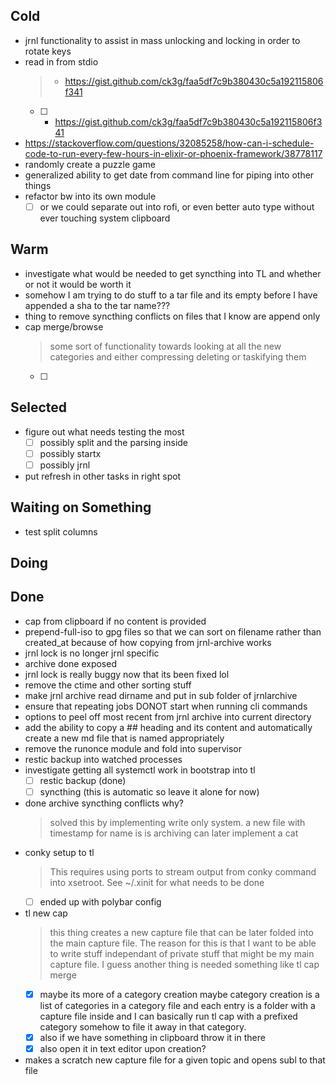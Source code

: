 ## Cold

- jrnl functionality to assist in mass unlocking and locking in order to rotate keys
- read in from stdio
    > - https://gist.github.com/ck3g/faa5df7c9b380430c5a192115806f341
    > 
    * [ ] - https://gist.github.com/ck3g/faa5df7c9b380430c5a192115806f341
- https://stackoverflow.com/questions/32085258/how-can-i-schedule-code-to-run-every-few-hours-in-elixir-or-phoenix-framework/38778117
- randomly create a puzzle game
- generalized ability to get date from command line for piping into other things
- refactor bw into its own module
    * [ ] or we could separate out into rofi, or even better auto type without ever touching system clipboard

## Warm

- investigate what would be needed to get syncthing into TL and whether or not it would be worth it
- somehow I am trying to do stuff to a tar file and its empty before I have appended a sha to the tar name???
- thing to remove syncthing conflicts on files that I know are append only
- cap merge/browse
    > some sort of functionality towards looking at all the new categories and either compressing deleting or taskifying them
    * [ ] 

## Selected

- figure out what needs testing the most
    * [ ] possibly split and the parsing inside
    * [ ] possibly startx
    * [ ] possibly jrnl
- put refresh in other tasks in right spot

## Waiting on Something

- test split columns

## Doing


## Done

- cap from clipboard if no content is provided
- prepend-full-iso to gpg files so that we can sort on filename rather than created_at because of how copying from jrnl-archive works
- jrnl lock is no longer jrnl specific
- archive done exposed
- jrnl lock is really buggy now that its been fixed lol
- remove the ctime and other sorting stuff
- make jrnl archive read dirname and put in sub folder of jrnlarchive
- ensure that repeating jobs DONOT start when running cli commands
- options to peel off most recent from jrnl archive into current directory
- add the ability to copy a ## heading and its content and automatically create a new md file that is named appropriately
- remove the runonce module and fold into supervisor
- restic backup into watched processes
- investigate getting all systemctl work in bootstrap into tl
    * [ ] restic backup (done)
    * [ ] syncthing (this is automatic so leave it alone for now)
- done archive syncthing conflicts why?
    > solved this by implementing write only system. a new file with timestamp for name is is archiving can later implement a cat
- conky setup to tl
    > This requires using ports to stream output from conky command into xsetroot. See ~/.xinit for what needs to be done
    * [ ] ended up with polybar config
- tl new cap
    > this thing creates a new capture file that can be later folded into the main capture file. The reason for this is that I want to be able to write stuff independant of private stuff that might be my main capture file. I guess another thing is needed something like tl cap merge
    * [x] maybe  its more of a category creation maybe category creation is  a list of categories in a category file and each entry is a folder with a capture file inside and  I can basically run tl cap with a prefixed category somehow to file it away in that category.
    * [x] also if we have something in clipboard throw it in there
    * [x] also open it in text editor upon creation?
- makes a scratch new capture file for a given topic and opens subl to that file
